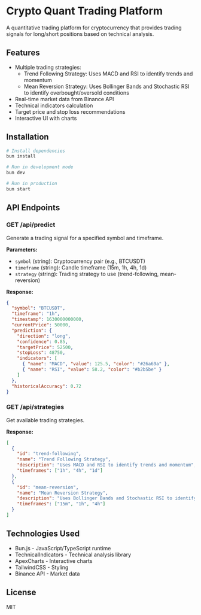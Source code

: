 # Crypto Quant Trading Platform

A quantitative trading platform for cryptocurrency that provides trading signals for long/short positions based on technical analysis.

## Features

- Multiple trading strategies:
  - Trend Following Strategy: Uses MACD and RSI to identify trends and momentum
  - Mean Reversion Strategy: Uses Bollinger Bands and Stochastic RSI to identify overbought/oversold conditions
- Real-time market data from Binance API
- Technical indicators calculation
- Target price and stop loss recommendations
- Interactive UI with charts

## Installation

```bash
# Install dependencies
bun install

# Run in development mode
bun dev

# Run in production
bun start
```

## API Endpoints

### GET /api/predict

Generate a trading signal for a specified symbol and timeframe.

**Parameters:**
- `symbol` (string): Cryptocurrency pair (e.g., BTCUSDT)
- `timeframe` (string): Candle timeframe (15m, 1h, 4h, 1d)
- `strategy` (string): Trading strategy to use (trend-following, mean-reversion)

**Response:**
```json
{
  "symbol": "BTCUSDT",
  "timeframe": "1h",
  "timestamp": 1630000000000,
  "currentPrice": 50000,
  "prediction": {
    "direction": "long",
    "confidence": 0.85,
    "targetPrice": 52500,
    "stopLoss": 48750,
    "indicators": [
      { "name": "MACD", "value": 125.5, "color": "#26a69a" },
      { "name": "RSI", "value": 58.2, "color": "#b2b5be" }
    ]
  },
  "historicalAccuracy": 0.72
}
```

### GET /api/strategies

Get available trading strategies.

**Response:**
```json
[
  {
    "id": "trend-following",
    "name": "Trend Following Strategy", 
    "description": "Uses MACD and RSI to identify trends and momentum",
    "timeframes": ["1h", "4h", "1d"]
  },
  {
    "id": "mean-reversion",
    "name": "Mean Reversion Strategy",
    "description": "Uses Bollinger Bands and Stochastic RSI to identify overbought/oversold conditions",
    "timeframes": ["15m", "1h", "4h"]
  }
]
```

## Technologies Used

- Bun.js - JavaScript/TypeScript runtime
- TechnicalIndicators - Technical analysis library
- ApexCharts - Interactive charts
- TailwindCSS - Styling
- Binance API - Market data

## License

MIT

